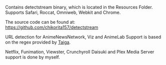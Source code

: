 Contains detectstream binary, which is located in the Resources Folder. Supports Safari, Roccat, Omniweb, Webkit and Chrome.

The source code can be found at: https://github.com/chikorita157/detectstream

URL detection for AnimeNewsNetwork, Viz and AnimeLab Support is based on the regex provided by [Taiga](https://github.com/erengy/taiga).

Netflix, Funimation, Viewster, Crunchyroll Daisuki and Plex Media Server support is done by myself.